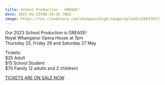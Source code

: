 ```yaml
---
title: School Production - GREASE!
date: 2023-05-25T00:59:32.788Z
image: https://res.cloudinary.com/whanganuihigh/image/upload/v1683363723/Events/grease_production_2023.jpg
---
```

Our 2023 School Production is GREASE!\
Royal Whanganui Opera House at 7pm\
Thursday 25, Friday 26 and Saturday 27 May  

Tickets:\
$25 Adult\
$15 School Student\
$70 Family (2 adults and 2 children)

[TICKETS ARE ON SALE NOW](https://rwoh.sales.ticketsearch.com/sales/salesevent/108609?fbclid=IwAR14esGcrVJ7tOi7_QD_7F9EGDk9PLCL2HGUpPkLWfshFvYri2_nJhDllBo)